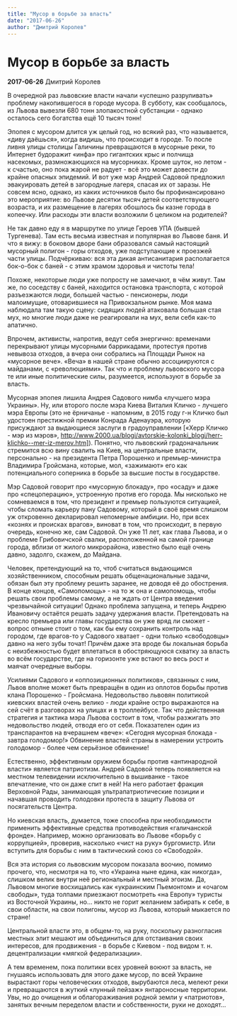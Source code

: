 ```yaml
---
title: "Мусор в борьбе за власть"
date: "2017-06-26"
author: "Дмитрий Королев"
---
```


# Мусор в борьбе за власть

**2017-06-26** Дмитрий Королев

В очередной раз львовские власти начали «успешно разруливать» проблему накопившегося в городе мусора. В субботу, как сообщалось, из Львова вывезли 680 тонн злопакостной субстанции - однако осталось сего богатства ещё 10 тысяч тонн!

Эпопея с мусором длится уж целый год, но всякий раз, что называется, «диву даёшься», когда видишь, что происходит в городе. То после ливня улицы столицы Галичины превращаются в мусорные реки, то Интернет будоражит «инфа» про гигантских крыс и полчища насекомых, размножающихся на мусорниках. Кроме шуток, но летом - к счастью, оно пока жарой не радует - всё это может довести до крайне опасных эпидемий. И вот уже мэр Андрей Садовой предложил эвакуировать детей в загородные лагеря, спасая их от заразы. Не совсем ясно, однако, из каких источников было бы профинансировано это мероприятие: во Львове десятки тысяч детей соответствующего возраста, и их размещение в лагерях обошлось бы казне города в копеечку. Или расходы эти власти возложили б целиком на родителей?

Не так давно еду я в маршрутке по улице Героев УПА (бывшей Тургенева). Там есть весьма известная и популярная во Львове баня. И что я вижу: в боковом дворе бани образовался самый настоящий мусорный полигон - горы отходов, уже подступающие к проезжей части улицы. Подчёркиваю: вся эта дикая антисанитария располагается бок-о-бок с баней - с этим храмом здоровья и чистоты тела!

Похоже, некоторые люди уже попросту не замечают, в чём живут. Там же, по соседству с баней, находится остановка транспорта, с которой разъезжаются люди, большей частью - пенсионеры, люди малоимущие, отоварившиеся на Привокзальном рынке. Моя мама наблюдала там такую сцену: сидящих людей атаковала большая стая мух, но многие люди даже не реагировали на мух, вели себя как-то апатично.

Впрочем, активисты, напротив, ведут себя энергично: временами перекрывают улицы мусорными баррикадами, протестуя против невывоза отходов, а вчера они собрались на Площади Рынок на «мусорное вече». «Веча» в нашей стране обычно ассоциируются с майданами, с «революциями». Так что и проблему львовского мусора те или иные политические силы, разумеется, используют в борьбе за власть.

Мусорная эпопея лишила Андрея Садового нимба «лучшего мэра Украины». Ну, или второго после мэра Киева Виталия Кличко - лучшего мэра Европы (это не ёрничанье - напомним, в 2015 году г-н Кличко был удостоен престижной премии Конрада Аденауэра, которую присуждают за выдающиеся заслуги в градоуправлении [«Херр Кличко - мэр из мэров», http://www.2000.ua/blogi/avtorskie-kolonki_blogi/herr-klichko--mer-iz-merov.htm]). Понятно, что львовский градоначальник стремится всю вину свалить на Киев, на центральные власти, персонально - на президента Петра Порошенко и премьер-министра Владимира Гройсмана, которые, мол, «зажимают» его как потенциального соперника в борьбе за высшие посты в государстве.

Мэр Садовой говорит про «мусорную блокаду», про «осаду» и даже про «спецоперацию», устроенную против его города. Мы нисколько не сомневаемся в том, что президент и премьер пользуются ситуацией, чтобы сломать карьеру пану Садовому, который в своё время слишком уж откровенно декларировал непомерные амбиции. Но, при всех «кознях и происках врагов», виноват в том, что происходит, в первую очередь, конечно же, сам Садовой. Он уже 11 лет, как глава Львова, и о проблеме Грибовичской свалки, расположенной на самой границе города, вблизи от жилого микрорайона, известно было ещё очень давно, задолго, скажем, до Майдана.

Человек, претендующий на то, чтоб считаться выдающимся хозяйственником, способным решать общенациональные задачи, обязан был эту проблему решить заранее, не доводя её до обострения. В конце концов, «Самопомощь» - на то ж она и самопомощь, чтобы решать свои проблемы самому, а не ждать от Центра введения чрезвычайной ситуации! Однако проблема запущена, и теперь Андрею Ивановичу остаётся решать задачу удержания власти. Претендовать на кресло премьера или главы государства он уже вряд ли сможет - вопрос отныне стоит о том, как бы ему сохранить контроль над городом, где врагов-то у Садового хватает - одни только «свободовцы» давно на него зубы точат! Причём даже эта вроде бы локальная борьба с неизбежностью будет вплетаться в обостряющуюся схватку за власть во всём государстве, где на горизонте уже встают во весь рост и маячат очередные выборы.

Усилиями Садового и «оппозиционных политиков», связанных с ним, Львов вполне может быть превращён в один из оплотов борьбы против клана Порошенко - Гройсмана. Недовольство львовян политикой киевских властей очень велико - люди крайне остро выражаются на сей счёт в разговорах на улицах и в троллейбусе. Так что действенная стратегия и тактика мэра Львова состоит в том, чтобы разжигать это недовольство людей, отводя его от себя. Показателен один из транспарантов на вчерашнем «вече»: «Сегодня мусорная блокада - завтра голодомор!» Обвинение властей страны в намерении устроить голодомор - более чем серьёзное обвинение!

Естественно, эффективным оружием борьбы против «антинародной власти» является патриотизм. Андрей Садовой теперь появляется на местном телевидении исключительно в вышиванке - такое впечатление, что он даже спит в ней! На него работает фракция Верховной Рады, занимающая ультрапатриотические позиции и начавшая проводить голодовки протеста в защиту Львова от посягательств Центра.

Но киевская власть, думается, тоже способна при необходимости применить эффективные средства противодействия «галичанской фронде». Например, можно организовать во Львове «борьбу с коррупцией», проверив, насколько «чист на руку» бургомистр. Или вступить для борьбы с ним в тактический союз со «Свободой».

Вся эта история со львовским мусором показала воочию, помимо прочего, что, несмотря на то, что «Украина ныне едина, как никогда», слишком велик внутри неё региональный и местный эгоизм. Да, Львовом многие восхищались как «украинским Пьемонтом» и «очагом свободы», туда толпами приезжают посмотреть «на Европу» туристы из Восточной Украины, но... никто не горит желанием забирать к себе, в свои области, на свои полигоны, мусор из Львова, который мыкается по стране!

Центральной власти это, в общем-то, на руку, поскольку разногласия местных элит мешают им объединиться для отстаивания своих интересов, для продвижения - в борьбе с Киевом - под видом т. н. децентрализации «мягкой федерализации».

А тем временем, пока политики всех уровней воюют за власть, не гнушаясь использовать для этого даже мусор, по всей Украине вырастают горы человеческих отходов, вырубаются леса, мелеют реки и превращаются в жуткий «лунный пейзаж» янтароносные территории. Увы, но до очищения и облагораживания родной земли у «патриотов», занятых вечным переделом власти и собственности, руки не доходят...